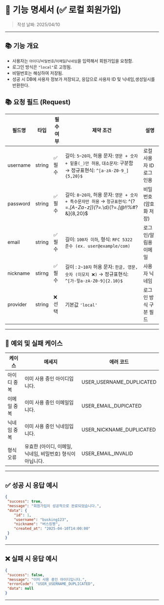 # 📌 기능 명세서 (✅ 로컬 회원가입)
> 작성 날짜: 2025/04/10

---

## 📚 기능 개요
- 사용자는 `아이디`/`비밀번호`/`이메일`/`닉네임`을 입력해서 회원가입을 요청함.
- 로그인 방식은 `"local"`로 고정됨.
- 비밀번호는 해싱하여 저장됨.
- 성공 시 DB에 사용자 정보가 저장되고, 응답으로 사용자 ID 및 닉네임,생성일시를 반환한다.

## 📚 요청 필드 (Request)
| 필드명 | 타입 | 필수 여부 | 제약 조건                                                                                                                | 설명            |
|-------|-----|---------|----------------------------------------------------------------------------------------------------------------------|---------------|
| username | string | ✅ 필수 | 길이: `5~20자`, 허용 문자: `영문 + 숫자 + 밑줄(_)만 허용`, `대소문자`: 구분함 → 정규표현식: `^[a-zA-Z0-9_]{5,20}$`                               | 로컬 사용자 ID 로그인용 | 
| password | string | ✅ 필수 | 길이: `8~20자`, 허용 문자: `영문 + 숫자 + 특수문자만 허용` → `정규표현식`: ^(?=.*[A-Za-z])(?=.*\d)(?=.*[@$!%*#?&])[A-Za-z\d@$!%*#?&]{8,20}$ | 비밀번호 (암호화 저장) |
| email | string | ✅ 필수 | 길이: `100자 이하`, 형식: `RFC 5322 준수 (ex. user@example/com)`                                                              | 로그인/알림용 이메일 |
| nickname | stirng | ✅ 필수 | 길이 : `2~10자` 허용 문자: `한글, 영문, 숫자 (이모지 ❌)` → 정규표현식: `^[가-힣a-zA-Z0-9]{2.10}$`                                           | 사용자 닉네임 |
| provider | string | ❌ 선택 | 기본값 `'local'` | 로그인 방식 구분 필드 |


---

## 🚨 예외 및 실패 케이스
| 케이스 | 메세지              | 에러 코드 |
|-------|------------------|---------|
| 아이디 중복 | 이미 사용 중인 아이디입니다. | USER_USERNAME_DUPLICATED |
| 이메일 중복 | 이미 사용 중인 이메일입니다. | USER_EMAIL_DUPICATED |
| 닉네임 중복 | 이미 사용 중인 닉네임입니다. | USER_NICKNAME_DUPLICATED |
| 형식 오류 | 유효한 (아이디, 이메일, 닉네임, 비밀번호) 형식이 아닙니다. | USER_EMAIL_INVALID |

---

## ✅ 성공 시 응답 예시
```json
{
 "success": true,
 "message": "회원가입이 성공적으로 완료되었습니다.",
 "data": {
    "id": 1,
    "username": "busking123",
    "nickname": "버스킹짱",
    "created_at": "2025-04-10T14:00:00"
 }
}
```

---

## ❌ 실패 시 응답 예시
```json
{
 "success": false,
 "message": "이미 사용 중인 아이디입니다.",
 "errorCode": "USER_USERNAME_DUPLICATED",
 "data": null
}
```

---
